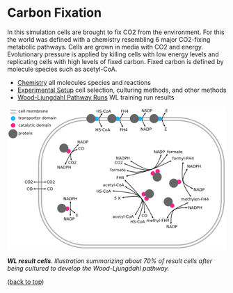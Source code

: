 # Carbon Fixation

In this simulation cells are brought to fix CO2 from the environment.
For this the world was defined with a chemistry resembling 6 major CO2-fixing metabolic pathways.
Cells are grown in media with CO2 and energy.
Evolutionary pressure is applied by killing cells with low energy levels
and replicating cells with high levels of fixed carbon.
Fixed carbon is defined by molecule species such as acetyl-CoA.

- [Chemistry](./docs/chemistry.md) all molecules species and reactions
- [Experimental Setup](./docs/setup.md) cell selection, culturing methods, and other methods
- [Wood-Ljungdahl Pathway Runs](./docs/WL_training.md) WL training run results

![](./imgs/WL-cell.png)

_**WL result cells**. Illustration summarizing about 70% of result cells after being cultured to develop the Wood-Ljungdahl pathway._


([back to top](#carbon-fixation))